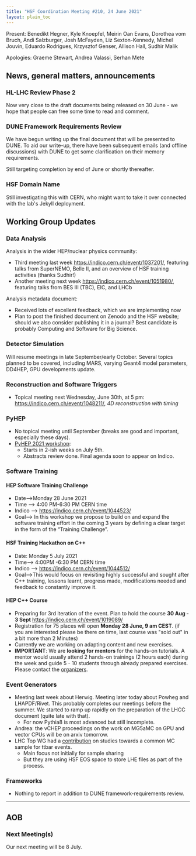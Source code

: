 ```yaml
---
title: "HSF Coordination Meeting #210, 24 June 2021"
layout: plain_toc
---
```


Present: Benedikt Hegner, Kyle Knoepfel, Meirin Oan Evans, Dorothea vom Bruch,
Andi Salzburger, Josh McFayden, Liz Sexton-Kennedy, Michel Jouvin, Eduardo
Rodrigues, Krzysztof Genser, Allison Hall, Sudhir Malik

Apologies: Graeme Stewart, Andrea Valassi, Serhan Mete

## News, general matters, announcements

### HL-LHC Review Phase 2

Now very close to the draft documents being released on 30 June - we hope that
people can free some time to read and comment.

### DUNE Framework Requirements Review

We have begun writing up the final document that will be presented to DUNE. To
aid our write-up, there have been subsequent emails (and offline discussions)
with DUNE to get some clarification on their memory requirements.

Still targeting completion by end of June or shortly thereafter.

### HSF Domain Name

Still investigating this with CERN, who might want to take it over connected
with the lab's Jekyll deployment.

## Working Group Updates

### Data Analysis

Analysis in the wider HEP/nuclear physics community:

- Third meeting last week <https://indico.cern.ch/event/1037201/>, featuring
  talks from SuperNEMO, Belle II, and an overview of HSF training activities
  (thanks Sudhir!)
- Another meeting next week <https://indico.cern.ch/event/1051980/>, featuring
  talks from BES III (TBC), EIC, and LHCb

Analysis metadata document:

- Received lots of excellent feedback, which we are implementing now
- Plan to post the finished document on Zenodo and the HSF website; should we
  also consider publishing it in a journal? Best candidate is probably Computing
  and Software for Big Science.

### Detector Simulation

Will resume meetings in late September/early October. Several topics planned to
be covered, including MARS, varying Geant4 model parameters, DD4HEP, GPU
developments update.

### Reconstruction and Software Triggers

- Topical meeting next Wednesday, June 30th, at 5 pm:
  <https://indico.cern.ch/event/1048211/>, _4D reconstruction with timing_

### PyHEP

- No topical meeting until September (breaks are good and important, especially
  these days).
- [PyHEP 2021 workshop](https://indico.cern.ch/e/PyHEP2021):
  - Starts in 2-ish weeks on July 5th.
  - Abstracts review done. Final agenda soon to appear on Indico.

### Software Training

#### HEP Software Training Challenge

- Date-->Monday 28 June 2021
- Time --> 4:00 PM-6:30 PM CERN time
- Indico --> <https://indico.cern.ch/event/1044523/>
- Goal--> In this workshop we propose to build on and expand the software
  training effort in the coming 3 years by defining a clear target in the form
  of the “Training Challenge”.

#### HSF Training Hackathon on C++

- Date: Monday 5 July 2021
- Time--> 4:00PM -6:30 PM CERN time
- Indico --> <https://indico.cern.ch/event/1044512/>
- Goal-->This would focus on revisiting highly successful and sought after C++
  training, lessons learnt, progress made, modifications needed and feedback to
  constantly improve it.

#### HEP C++ Course

- Preparing for 3rd iteration of the event. Plan to hold the course **30 Aug - 3
  Sept** <https://indico.cern.ch/event/1019089/>
- Registration for 75 places will open **Monday 28 June, 9 am CEST**. (if you
  are interested please be there on time, last course was "sold out" in a bit
  more than 2 Minutes)
- Currently we are working on adapting content and new exercises.
- **IMPORTANT**: We are **looking for mentors** for the hands-on tutorials. A
  mentor would usually attend 2 hands-on trainings (2 hours each) during the
  week and guide 5 - 10 students through already prepared exercises. Please
  contact the [organizers](mailto:hep-cpp-course-organizers@cern.ch).

### Event Generators

- Meeting last week about Herwig. Meeting later today about Powheg and
  LHAPDF/Rivet. This probably completes our meetings before the summer. We
  started to ramp up rapidly on the preparation of the LHCC document (quite late
  with that).
  - For now Pythia8 is most advanced but still incomplete.
- Andrea: the vCHEP proceedings on the work on MG5aMC on GPU and vector CPUs
  will be on arxiv tomorrow.
- LHC Top WG had a
  [contribution](https://indico.cern.ch/event/1009645/timetable/#4-towards-a-common-atlascms-mc)
  on studies towards a common MC sample for ttbar events.
  - Main focus not initially for sample sharing
  - But they are using HSF EOS space to store LHE files as part of the process.

### Frameworks

- Nothing to report in addition to DUNE framework-requirements review.

---

## AOB

### Next Meeting(s)

Our next meeting will be 8 July.
